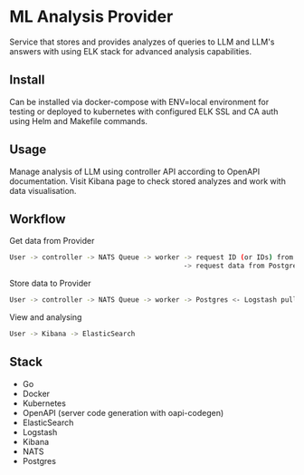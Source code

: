 # ML Analysis Provider

Service that stores and provides analyzes of queries to LLM and LLM's answers with using ELK stack for advanced analysis capabilities.

## Install

Can be installed via docker-compose with ENV=local environment for testing or deployed to kubernetes with configured ELK SSL and CA auth using Helm and Makefile commands.  

## Usage

Manage analysis of LLM using controller API according to OpenAPI documentation. Visit Kibana page to check stored analyzes and work with data visualisation.

## Workflow

Get data from Provider
```sh
User -> controller -> NATS Queue -> worker -> request ID (or IDs) from ElasticSearch
                                           -> request data from PostgreSQL with given ID (or IDs) from ElasticSearch
```

Store data to Provider
```sh
User -> controller -> NATS Queue -> worker -> Postgres <- Logstash pulls data from PG -> ElasticSearch
```

View and analysing
```sh
User -> Kibana -> ElasticSearch
```

## Stack

 - Go
 - Docker
 - Kubernetes
 - OpenAPI (server code generation with oapi-codegen)
 - ElasticSearch
 - Logstash
 - Kibana
 - NATS
 - Postgres


